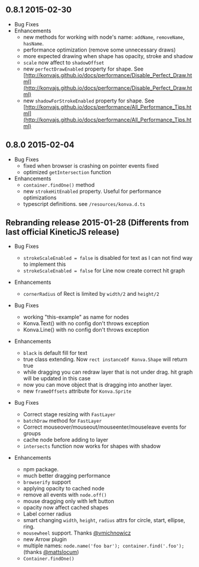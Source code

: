 ## 0.8.1 2015-02-30

* Bug Fixes
* Enhancements
    * new methods for working with node's name: `addName`, `removeName`, `hasName`.
    * performance optimization (remove some unnecessary draws)
    * more expected drawing when shape has opacity, stroke and shadow
    * `scale` now affect to `shadowOffset`
    * new `perfectDrawEnabled` property for shape. See [http://konvajs.github.io/docs/performance/Disable_Perfect_Draw.html](http://konvajs.github.io/docs/performance/Disable_Perfect_Draw.html)
    * new `shadowForStrokeEnabled` property for shape. See [http://konvajs.github.io/docs/performance/All_Performance_Tips.html](http://konvajs.github.io/docs/performance/All_Performance_Tips.html)

## 0.8.0 2015-02-04

* Bug Fixes
    * fixed when browser is crashing on pointer events fixed
    * optimized `getIntersection` function
* Enhancements
    * `container.findOne()` method
    * new `strokeHitEnabled` property. Useful for performance optimizations
    * typescript definitions. see `/resources/konva.d.ts`


## Rebranding release 2015-01-28 (Differents from last official KineticJS release)

* Bug Fixes
    * `strokeScaleEnabled = false` is disabled for text as I can not find way to implement this
    * `strokeScaleEnabled = false` for Line now create correct hit graph
* Enhancements
    * `cornerRadius` of Rect is limited by `width/2` and `height/2`

* Bug Fixes
    * working "this-example" as name for nodes
    * Konva.Text() with no config don't throws exception
    * Konva.Line() with no config don't throws exception
* Enhancements
    * `black` is default fill for text
    * true class extending. Now `rect instanceOf Konva.Shape` will return true
    * while dragging you can redraw layer that is not under drag. hit graph will be updated in this case
    * now you can move object that is dragging into another layer.
    * new `frameOffsets` attribute for `Konva.Sprite`

* Bug Fixes
    * Correct stage resizing with `FastLayer`
    * `batchDraw` method for `FastLayer`
    * Correct mouseover/mouseout/mouseenter/mouseleave events for groups
    * cache node before adding to layer
    * `intersects` function now works for shapes with shadow
* Enhancements
    * npm package.
    * much better dragging performance
    * `browserify` support
    * applying opacity to cached node
    * remove all events with `node.off()`
    * mouse dragging only with left button
    * opacity now affect cached shapes
    * Label corner radius
    * smart changing `width`, `height`, `radius` attrs for circle, start, ellipse, ring.
    * `mousewheel` support. Thanks [@vmichnowicz](https://github.com/vmichnowicz)
    * new Arrow plugin
    * multiple names: `node.name('foo bar'); container.find('.foo');` (thanks [@mattslocum](https://github.com/mattslocum))
    * `Container.findOne()`